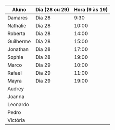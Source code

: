 | Aluno     | Dia (28 ou 29) | Hora (9 às 19) |
| --------- | -------------- | -------------- |
| Damares   |     Dia 28     |      9:30      |
| Nathalie  |     Dia 28     |     10:00      |
| Roberta   |     Dia 28     |     14:00      |
| Guilherme |     Dia 28     |     15:00      |
| Jonathan  |     Dia 28     |     17:00      |
| Sophie    |     Dia 28     |     19:00      |
| Marco     |     Dia 29     |     10:00      |
| Rafael    |     Dia 29     |     11:00      |
| Mayra     |     Dia 29     |     19:00      |
| Audrey    |                |                |
| Joanna    |                |                |
| Leonardo  |                |                |
| Pedro     |                |                |
| Victória  |                |                |
